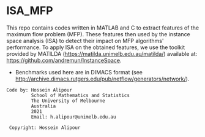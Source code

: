 # ISA_MFP
This repo contains codes written in MATLAB and C to extract features of the maximum flow problem (MFP). These features then used by the instance space analysis (ISA) to detect their impact on MFP algorithms' performance. 
To apply ISA on the obtained features, we use the toolkit provided by MATILDA (https://matilda.unimelb.edu.au/matilda/) available at: https://github.com/andremun/InstanceSpace.

* Benchmarks used here are in DIMACS format (see http://archive.dimacs.rutgers.edu/pub/netflow/generators/network/).

```
Code by: Hossein Alipour
         School of Mathematics and Statistics
         The University of Melbourne
         Australia
         2021
         Email: h.alipour@unimelb.edu.au
 
 Copyright: Hossein Alipour
 ```
